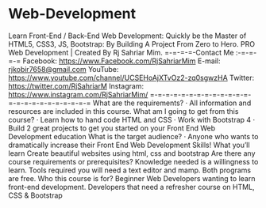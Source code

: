 # Web-Development
Learn Front-End / Back-End Web Development: Quickly be the Master of HTML5, CSS3, JS, Bootstrap: By Building A Project From Zero to Hero. PRO Web Development | Created By Rj Sahriar Mim.  =-=-=-=-Contact Me :-=-=-=-= Facebook: https://www.Facebook.com/RjSahriarMim E-mail: rjkobir7658@gmail.com YouTube: https://www.youtube.com/channel/UCSEHoAjXTvOz2-zq0sgwzHA Twitter: https://twitter.com/RjSahriarM Instagram: https://www.instagram.com/RjSahriarMim/ =-=-=-=-=-=-=-=-=-=-=-=-=-=-=-=-=-=-=-=-=-=-=-=  What are the requirements? · All information and resources are included in this course.  What am I going to get from this course? · Learn how to hand code HTML and CSS  · Work with Bootstrap 4  · Build 2 great projects to get you started on your Front End Web Development education  What is the target audience? · Anyone who wants to dramatically increase their Front End Web Development Skills! What you’ll learn  Create beautiful websites using html, css and bootstrap  Are there any course requirements or prerequisites? Knowledge needed is a willingness to learn. Tools required you will need a text editor and mamp. Both programs are free.  Who this course is for? Beginner Web Developers wanting to learn front-end development. Developers that need a refresher course on HTML, CSS &amp; Bootstrap
